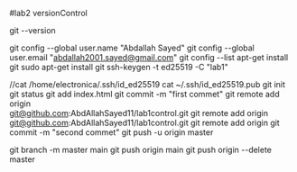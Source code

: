 #lab2 versionControl 

git --version

git config --global user.name "Abdallah Sayed"
git config --global user.email "abdallah2001.sayed@gmail.com"
git config --list
apt-get install git
sudo apt-get install git
ssh-keygen -t ed25519 -C "lab1"

//cat /home/electronica/.ssh/id_ed25519
cat ~/.ssh/id_ed25519.pub
git init
git status
git add index.html
git commit -m "first commet"
git remote add origin	
git@github.com:AbdAllahSayed11/lab1control.git
git remote add origin git@github.com:AbdAllahSayed11/lab1control.git
 git remote add origin
 git commit -m "second commet"
 git push -u origin master
 
 git branch -m master main
git push origin main
git push origin --delete master
